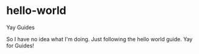 # hello-world
Yay Guides 

So I have no idea what I'm doing. Just following the hello world guide. Yay for Guides!
